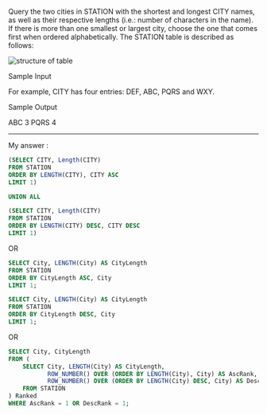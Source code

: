 Query the two cities in STATION with the shortest and longest CITY names, as well as their respective lengths (i.e.: number of characters in the name). If there is more than one smallest or largest city, choose the one that comes first when ordered alphabetically.
The STATION table is described as follows:
<br>

![structure of table](https://s3.amazonaws.com/hr-challenge-images/9336/1449345840-5f0a551030-Station.jpg)


Sample Input

For example, CITY has four entries: DEF, ABC, PQRS and WXY.

Sample Output

ABC 3
PQRS 4

----
My answer :

```SQL
(SELECT CITY, Length(CITY)
FROM STATION
ORDER BY LENGTH(CITY), CITY ASC 
LIMIT 1)

UNION ALL

(SELECT CITY, Length(CITY)
FROM STATION
ORDER BY LENGTH(CITY) DESC, CITY DESC
LIMIT 1)
```

OR 

```SQL
SELECT City, LENGTH(City) AS CityLength
FROM STATION
ORDER BY CityLength ASC, City
LIMIT 1;

SELECT City, LENGTH(City) AS CityLength
FROM STATION
ORDER BY CityLength DESC, City
LIMIT 1;
```

OR

```SQL
SELECT City, CityLength
FROM (
    SELECT City, LENGTH(City) AS CityLength,
           ROW_NUMBER() OVER (ORDER BY LENGTH(City), City) AS AscRank,
           ROW_NUMBER() OVER (ORDER BY LENGTH(City) DESC, City) AS DescRank
    FROM STATION
) Ranked
WHERE AscRank = 1 OR DescRank = 1;
```
